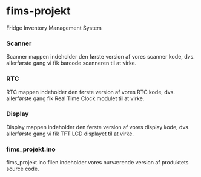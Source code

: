 # fims-projekt
Fridge Inventory Management System

### Scanner
Scanner mappen indeholder den første version af vores scanner kode, dvs. allerførste gang vi fik barcode scanneren til at virke.

### RTC
RTC mappen indeholder den første version af vores RTC kode, dvs. allerførste gang fik Real Time Clock modulet til at virke.

### Display
Display mappen indeholder den første version af vores display kode, dvs. allerførste gang vi fik TFT LCD displayet til at virke.

### fims_projekt.ino
fims_projekt.ino filen indeholder vores nurværende version af produktets source code.
